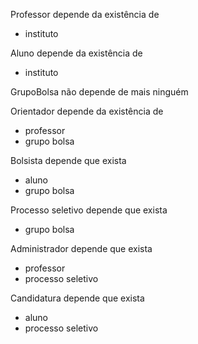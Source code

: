 Professor depende da existência de
- instituto

Aluno depende da existência de 
- instituto

GrupoBolsa não depende de mais ninguém

Orientador depende da existência de
- professor
- grupo bolsa
  
Bolsista depende que exista
- aluno
- grupo bolsa

Processo seletivo depende que exista
- grupo bolsa

Administrador depende que exista
- professor
- processo seletivo

Candidatura depende que exista
- aluno
- processo seletivo